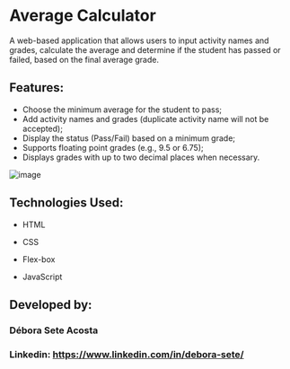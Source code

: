 # Average Calculator 

A web-based application that allows users to input activity names and grades, calculate the average and determine if the student has passed or failed, based on the final average grade.
  

## Features: 

   * Choose the minimum average for the student to pass;
   * Add activity names and grades (duplicate activity name will not be accepted);
   * Display the status (Pass/Fail) based on a minimum grade;
   * Supports floating point grades (e.g., 9.5 or 6.75);
   * Displays grades with up to two decimal places when necessary. 

  

![image](https://github.com/user-attachments/assets/31b8b16c-6189-4648-bc0b-92582f88874d)


  

  

## Technologies Used:  
 

   

* HTML  

  


* CSS     

  


* Flex-box 

  

  
* JavaScript 

   



## Developed by:  


### Débora Sete Acosta 
### Linkedin: https://www.linkedin.com/in/debora-sete/ 
